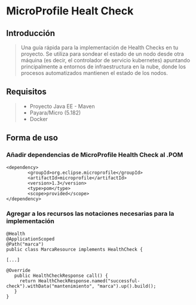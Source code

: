  # MicroProfile Healt Check

## Introducción

>Una guía rápida para la implementación de Health Checks en tu proyecto. Se utiliza para sondear el estado de un nodo desde otra máquina (es decir, el controlador de servicio kubernetes) apuntando principalmente a entornos de infraestructura en la nube, donde los procesos automatizados mantienen el estado de los nodos.

## Requisitos

> - Proyecto Java EE - Maven
> - Payara/Micro (5.182)
> - Docker

## Forma de uso

### Añadir dependencias de MicroProfile Health Check al .POM

    <dependency>
            <groupId>org.eclipse.microprofile</groupId>
            <artifactId>microprofile</artifactId>
            <version>1.3</version>
            <type>pom</type>
            <scope>provided</scope>
    </dependency>
    
### Agregar a los recursos las notaciones necesarias para la implementación

    @Health
    @ApplicationScoped
    @Path("marca")
    public class MarcaResource implements HealthCheck {
    
    [...]

    @Override
       public HealthCheckResponse call() {
         return HealthCheckResponse.named("successful-check").withData("mantenimiento", "marca").up().build();
       }
    }

